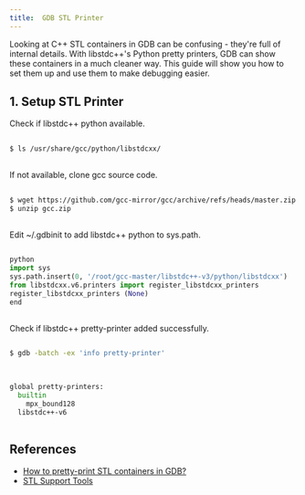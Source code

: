 ```yaml
---
title:  GDB STL Printer
---
```


Looking at C++ STL containers in GDB can be confusing - they're full of internal details. With libstdc++'s Python pretty printers, GDB can show these containers in a much cleaner way. This guide will show you how to set them up and use them to make debugging easier.

## 1. Setup STL Printer
Check if libstdc++ python available.
```sh
  
$ ls /usr/share/gcc/python/libstdcxx/
  
```

If not available, clone gcc source code.
```sh
  
$ wget https://github.com/gcc-mirror/gcc/archive/refs/heads/master.zip -O gcc.zip
$ unzip gcc.zip
  
```

Edit ~/.gdbinit to add libstdc++ python to sys.path.
```python
  
python
import sys
sys.path.insert(0, '/root/gcc-master/libstdc++-v3/python/libstdcxx')
from libstdcxx.v6.printers import register_libstdcxx_printers
register_libstdcxx_printers (None)
end
  
```

Check if libstdc++ pretty-printer added successfully.
```sh
  
$ gdb -batch -ex 'info pretty-printer'
  
```
```sh
  
global pretty-printers:
  builtin
    mpx_bound128
  libstdc++-v6
  
```


## References
- [How to pretty-print STL containers in GDB?](https://stackoverflow.com/questions/11606048/how-to-pretty-print-stl-containers-in-gdb)
- [STL Support Tools](https://sourceware.org/gdb/wiki/STLSupport)